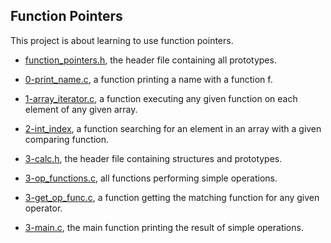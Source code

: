 ## Function Pointers

This project is about learning to use function pointers.

* [function_pointers.h](https://github.com/gwendalminguy/holbertonschool-low_level_programming/blob/main/function_pointers/function_pointers.h), the header file containing all prototypes.

* [0-print_name.c](https://github.com/gwendalminguy/holbertonschool-low_level_programming/blob/main/function_pointers/0-print_name.c), a function printing a name with a function f.

* [1-array_iterator.c](https://github.com/gwendalminguy/holbertonschool-low_level_programming/blob/main/function_pointers/1-array_iterator.c), a function executing any given function on each element of any given array.

* [2-int_index](https://github.com/gwendalminguy/holbertonschool-low_level_programming/blob/main/function_pointers/2-int_index.c), a function searching for an element in an array with a given comparing function.

* [3-calc.h](https://github.com/gwendalminguy/holbertonschool-low_level_programming/blob/main/function_pointers/3-calc.h), the header file containing structures and prototypes.

* [3-op_functions.c](https://github.com/gwendalminguy/holbertonschool-low_level_programming/blob/main/function_pointers/3-op_functions.c), all functions performing simple operations.

* [3-get_op_func.c](https://github.com/gwendalminguy/holbertonschool-low_level_programming/blob/main/function_pointers/3-get_op_func.c), a function getting the matching function for any given operator.

* [3-main.c](https://github.com/gwendalminguy/holbertonschool-low_level_programming/blob/main/function_pointers/3-main.c), the main function printing the result of simple operations.
